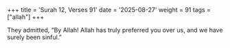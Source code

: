 +++
title = 'Surah 12, Verses 91'
date = '2025-08-27'
weight = 91
tags = ["allah"]
+++

They admitted, “By Allah! Allah has truly preferred you over us, and we have surely been sinful.”